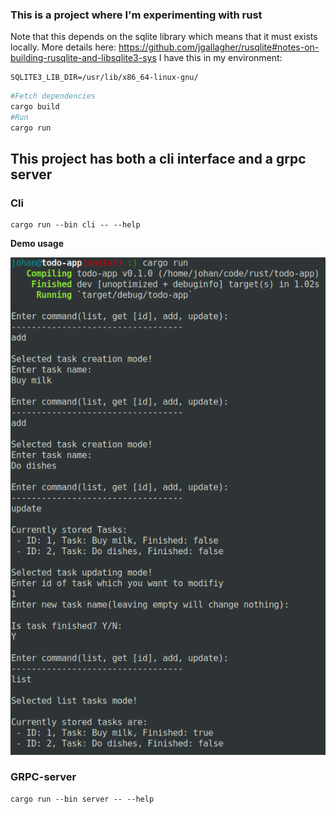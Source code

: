 ### This is a project where I'm experimenting with rust

Note that this depends on the sqlite library which means that it must exists locally. More details here:
https://github.com/jgallagher/rusqlite#notes-on-building-rusqlite-and-libsqlite3-sys
I have this in my environment:

```shell
SQLITE3_LIB_DIR=/usr/lib/x86_64-linux-gnu/
```

```bash
#Fetch dependencies
cargo build
#Run
cargo run
```

## This project has both a cli interface and a grpc server

### Cli

```shell
cargo run --bin cli -- --help
```

**Demo usage**

![](demo_usage.png)

### GRPC-server

```shell
cargo run --bin server -- --help
```

